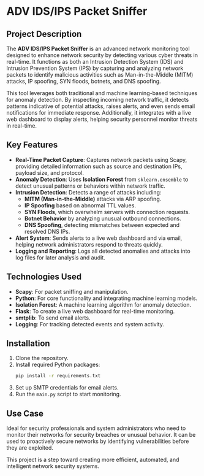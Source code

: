 # ADV IDS/IPS Packet Sniffer

## Project Description

The **ADV IDS/IPS Packet Sniffer** is an advanced network monitoring tool designed to enhance network security by detecting various cyber threats in real-time. It functions as both an Intrusion Detection System (IDS) and Intrusion Prevention System (IPS) by capturing and analyzing network packets to identify malicious activities such as Man-in-the-Middle (MITM) attacks, IP spoofing, SYN floods, botnets, and DNS spoofing.

This tool leverages both traditional and machine learning-based techniques for anomaly detection. By inspecting incoming network traffic, it detects patterns indicative of potential attacks, raises alerts, and even sends email notifications for immediate response. Additionally, it integrates with a live web dashboard to display alerts, helping security personnel monitor threats in real-time.

## Key Features

- **Real-Time Packet Capture**: Captures network packets using Scapy, providing detailed information such as source and destination IPs, payload size, and protocol.
- **Anomaly Detection**: Uses **Isolation Forest** from `sklearn.ensemble` to detect unusual patterns or behaviors within network traffic.
- **Intrusion Detection**: Detects a range of attacks including:
  - **MITM (Man-in-the-Middle)** attacks via ARP spoofing.
  - **IP Spoofing** based on abnormal TTL values.
  - **SYN Floods**, which overwhelm servers with connection requests.
  - **Botnet Behavior** by analyzing unusual outbound connections.
  - **DNS Spoofing**, detecting mismatches between expected and resolved DNS IPs.
- **Alert System**: Sends alerts to a live web dashboard and via email, helping network administrators respond to threats quickly.
- **Logging and Reporting**: Logs all detected anomalies and attacks into log files for later analysis and audit.

## Technologies Used

- **Scapy**: For packet sniffing and manipulation.
- **Python**: For core functionality and integrating machine learning models.
- **Isolation Forest**: A machine learning algorithm for anomaly detection.
- **Flask**: To create a live web dashboard for real-time monitoring.
- **smtplib**: To send email alerts.
- **Logging**: For tracking detected events and system activity.

## Installation

1. Clone the repository.
2. Install required Python packages:
   ```bash
   pip install -r requirements.txt
   ```
3. Set up SMTP credentials for email alerts.
4. Run the `main.py` script to start monitoring.

## Use Case

Ideal for security professionals and system administrators who need to monitor their networks for security breaches or unusual behavior. It can be used to proactively secure networks by identifying vulnerabilities before they are exploited.

This project is a step toward creating more efficient, automated, and intelligent network security systems.
